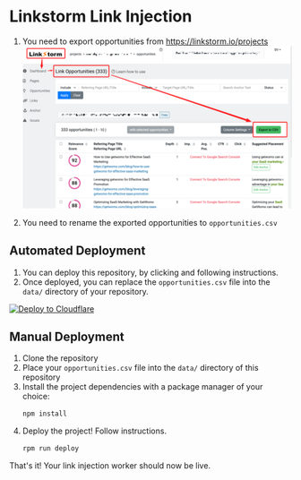 # Linkstorm Link Injection

1.  You need to export opportunities from https://linkstorm.io/projects
    ![Export Opportunities](export.png)

2.  You need to rename the exported opportunities to `opportunities.csv`

## Automated Deployment

1. You can deploy this repository, by clicking and following instructions.
2. Once deployed, you can replace the `opportunities.csv` file into the `data/` directory of your repository.

[![Deploy to Cloudflare](https://deploy.workers.cloudflare.com/button)](https://deploy.workers.cloudflare.com/?url=https://github.com/ssv445/linkstorm-link-injection/tree/main)

## Manual Deployment

1. Clone the repository
2. Place your `opportunities.csv` file into the `data/` directory of this repository
3. Install the project dependencies with a package manager of your choice:
   ```bash
   npm install
   ```
4. Deploy the project! Follow instructions.
   ```bash
   rpm run deploy
   ```

That's it! Your link injection worker should now be live.
